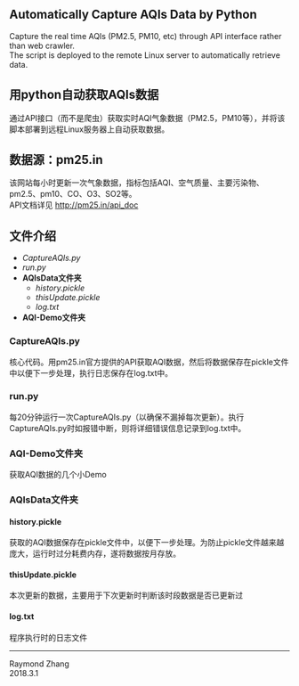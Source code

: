 ## Automatically Capture AQIs Data by Python
Capture the real time AQIs (PM2.5, PM10, etc) through API interface rather than web crawler.  
The script is deployed to the remote Linux server to automatically retrieve data.

## 用python自动获取AQIs数据
通过API接口（而不是爬虫）获取实时AQI气象数据（PM2.5，PM10等），并将该脚本部署到远程Linux服务器上自动获取数据。

## 数据源：pm25.in
该网站每小时更新一次气象数据，指标包括AQI、空气质量、主要污染物、pm2.5、pm10、CO、O3、SO2等。   
API文档详见 http://pm25.in/api_doc
## 文件介绍
- *CaptureAQIs.py* 
- *run.py*    
- **AQIsData文件夹**     
  - *history.pickle*       
  - *thisUpdate.pickle*        
  - *log.txt*       
- **AQI-Demo文件夹** 

### CaptureAQIs.py 
核心代码。用pm25.in官方提供的API获取AQI数据，然后将数据保存在pickle文件中以便下一步处理，执行日志保存在log.txt中。
### run.py          
每20分钟运行一次CaptureAQIs.py（以确保不漏掉每次更新）。执行CaptureAQIs.py时如报错中断，则将详细错误信息记录到log.txt中。
### AQI-Demo文件夹 
获取AQI数据的几个小Demo
### AQIsData文件夹
#### history.pickle
获取的AQI数据保存在pickle文件中，以便下一步处理。为防止pickle文件越来越庞大，运行时过分耗费内存，遂将数据按月存放。
#### thisUpdate.pickle
本次更新的数据，主要用于下次更新时判断该时段数据是否已更新过
#### log.txt
程序执行时的日志文件
     
       
----

Raymond Zhang   
2018.3.1
